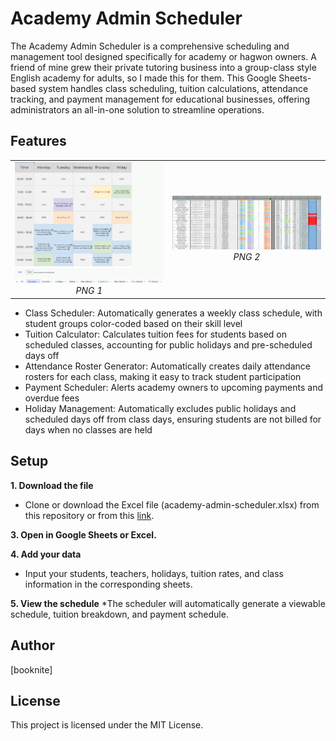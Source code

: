 # Academy Admin Scheduler

The Academy Admin Scheduler is a comprehensive scheduling and management tool designed specifically for academy or hagwon owners. A friend of mine grew their private tutoring business into a group-class style English academy for adults, so I made this for them. This Google Sheets-based system handles class scheduling, tuition calculations, attendance tracking, and payment management for educational businesses, offering administrators an all-in-one solution to streamline operations.

## Features
<table>
  <tr>
    <td align="center">
      <img src="academy-admin-scheduler-img-1.png" alt="Naver Map Scraper Demo 1" width="350"/>
      <br />
      <em>PNG 1</em>
    </td>
    <td align="center">
      <img src="academy-admin-scheduler-img-2.png" alt="Naver Map Scraper Demo 2" width="350"/>
      <br />
      <em>PNG 2</em>
    </td>
  </tr>
</table>

* Class Scheduler: Automatically generates a weekly class schedule, with student groups color-coded based on their skill level
* Tuition Calculator: Calculates tuition fees for students based on scheduled classes, accounting for public holidays and pre-scheduled days off
* Attendance Roster Generator: Automatically creates daily attendance rosters for each class, making it easy to track student participation
* Payment Scheduler: Alerts academy owners to upcoming payments and overdue fees
* Holiday Management: Automatically excludes public holidays and scheduled days off from class days, ensuring students are not billed for days when no classes are held

## Setup

**1. Download the file**
* Clone or download the Excel file (academy-admin-scheduler.xlsx) from this repository or from this [link](https://docs.google.com/spreadsheets/d/1ZTpfdRSxcI8C-x1T0WUDKbrg1Y-GgwgnqSH-qNFdVz8/edit?usp=sharing).

**3. Open in Google Sheets or Excel.**

**4. Add your data**
* Input your students, teachers, holidays, tuition rates, and class information in the corresponding sheets.

**5. View the schedule**
*The scheduler will automatically generate a viewable schedule, tuition breakdown, and payment schedule.

## Author

[booknite]

## License

This project is licensed under the MIT License.

